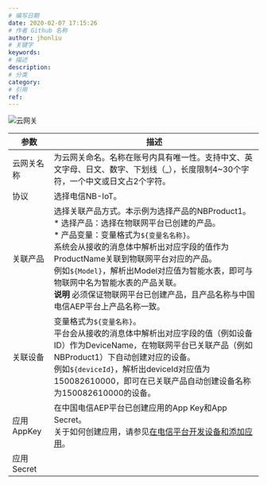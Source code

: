 ```yaml
---
# 编写日期
date: 2020-02-07 17:15:26
# 作者 Github 名称
author: jhonliu
# 关键字
keywords:
# 描述
description:
# 分类
category:
# 引用
ref:
---
```


![云网关](https://static-aliyun-doc.oss-accelerate.aliyuncs.com/assets/img/zh-CN/7423155061/p179552.png)

  
| 参数 | 描述 |
| --- | --- |
| 云网关名称 | 为云网关命名。名称在账号内具有唯一性。支持中文、英文字母、日文、数字、下划线（\_），长度限制4~30个字符，一个中文或日文占2个字符。 |
| 协议 | 选择电信NB-IoT。 |
| 关联产品 | 选择关联产品方式。本示例为选择产品的NBProduct1。<br> *   选择产品：选择在物联网平台已创建的产品。<br> *   产品变量：变量格式为`${变量名名称}`。 <br> 系统会从接收的消息体中解析出对应字段的值作为ProductName关联到物联网平台对应的产品。  <br> 例如`${Model}`，解析出Model对应值为智能水表，即可与物联网中名为智能水表的产品关联。     <br> **说明** 必须保证物联网平台已创建产品，且产品名称与中国电信AEP平台上产品名称一致。|
| 关联设备 | 变量格式为`${变量名称}`。<br> 平台会从接收的消息体中解析出对应字段的值（例如设备ID）作为DeviceName，在物联网平台已关联产品（例如NBProduct1）下自动创建对应的设备。 <br> 例如`${deviceId}`，解析出deviceId对应值为150082610000，即可在已关联产品自动创建设备名称为150082610000的设备。|
| 应用AppKey | 在中国电信AEP平台已创建应用的App Key和App Secret。<br> 关于如何创建应用，请参见[在电信平台开发设备和添加应用](https://help.aliyun.com/document_detail/190188.htm#task-1994708 "在进行物联网平台云网关配置前，您需在中国电信AEP平台完成产品和设备创建，并添加应用。")。|
| 应用Secret | |
